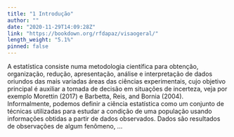 ```yaml
---
title: "1 Introdução"
author: ""
date: "2020-11-29T14:09:28Z"
link: "https://bookdown.org/rfdapaz/visaogeral/"
length_weight: "5.1%"
pinned: false
---
```


A estatística consiste numa metodologia científica para obtenção, organização, redução, apresentação, análise e interpretação de dados oriundos das mais variadas áreas das ciências experimentais, cujo objetivo principal é auxiliar a tomada de decisão em situações de incerteza, veja por exemplo Morettin (2017) e Barbetta, Reis, and Bornia (2004). Informalmente, podemos definir a ciência estatística como um conjunto de técnicas utilizadas para estudar a condição de uma população usando informações obtidas a partir de dados observados. Dados são resultados de observações de algum fenômeno, ...
